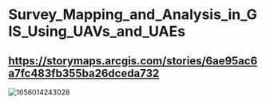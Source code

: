 # Survey_Mapping_and_Analysis_in_GIS_Using_UAVs_and_UAEs
## https://storymaps.arcgis.com/stories/6ae95ac6a7fc483fb355ba26dceda732
![1656014243028](https://user-images.githubusercontent.com/112990273/220843672-73d66d49-a98f-4b0e-ae80-58fe45b592fe.jpeg)
